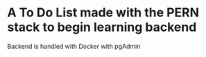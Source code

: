 # A To Do List made with the PERN stack to begin learning backend

Backend is handled with Docker with pgAdmin